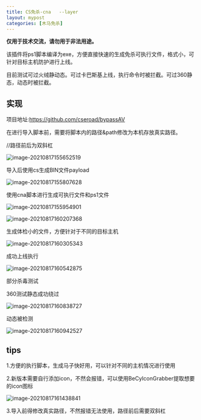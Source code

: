 ```yaml
---
title: CS免杀-cna   --layer
layout: mypost
categories: [木马免杀]
---    
```


**仅用于技术交流，请勿用于非法用途。**

该插件将ps1脚本编译为exe，方便直接快速的生成免杀可执行文件，格式小，可针对目标主机防护进行上线。

目前测试可过火绒静动态。可过卡巴斯基上线，执行命令时被拦截。可过360静态，动态时被拦截。

## 实现

项目地址:https://github.com/cseroad/bypassAV

在进行导入脚本前，需要将脚本内的路径&path修改为本机存放真实路径。

//路径前后为双斜杠

![image-20210817155652519](image-20210817155652519.png)

导入后使用cs生成BIN文件payload

![image-20210817155807628](image-20210817155807628.png)

使用cna脚本进行生成可执行文件和ps1文件

![image-20210817155954901](image-20210817155954901.png)

![image-20210817160207368](image-20210817160207368.png)

生成体检小的文件，方便针对于不同的目标主机

![image-20210817160305343](image-20210817160305343.png)

成功上线执行

![image-20210817160542875](image-20210817160542875.png)

部分杀毒测试

360测试静态成功绕过

![image-20210817160838727](image-20210817160838727.png)

动态被检测

![image-20210817160942527](image-20210817160942527.png)



## tips

1.方便的执行脚本，生成马子快好用，可以针对不同的主机情况进行使用

2.新版本需要自行添加icon，不然会报错，可以使用BeCyIconGrabber提取想要的icon图标

![image-20210817161438841](image-20210817161438841.png)

3.导入前得修改真实路径，不然报错无法使用，路径前后需要双斜杠

